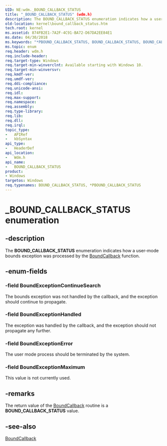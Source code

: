 ```yaml
---
UID: NE:wdm._BOUND_CALLBACK_STATUS
title: "_BOUND_CALLBACK_STATUS" (wdm.h)
description: The BOUND_CALLBACK_STATUS enumeration indicates how a user-mode bounds exception was processed by the BoundCallback function.
old-location: kernel\bound_callback_status.htm
tech.root: kernel
ms.assetid: 874FB2E1-7A2F-4C91-BA72-D67DA2EE84E1
ms.date: 04/30/2018
ms.keywords: "*PBOUND_CALLBACK_STATUS, BOUND_CALLBACK_STATUS, BOUND_CALLBACK_STATUS enumeration [Kernel-Mode Driver Architecture], BoundExceptionContinueSearch, BoundExceptionError, BoundExceptionHandled, BoundExceptionMaximum, _BOUND_CALLBACK_STATUS, kernel.bound_callback_status, wdm/BOUND_CALLBACK_STATUS, wdm/BoundExceptionContinueSearch, wdm/BoundExceptionError, wdm/BoundExceptionHandled, wdm/BoundExceptionMaximum"
ms.topic: enum
req.header: wdm.h
req.include-header: 
req.target-type: Windows
req.target-min-winverclnt: Available starting with Windows 10.
req.target-min-winversvr: 
req.kmdf-ver: 
req.umdf-ver: 
req.ddi-compliance: 
req.unicode-ansi: 
req.idl: 
req.max-support: 
req.namespace: 
req.assembly: 
req.type-library: 
req.lib: 
req.dll: 
req.irql: 
topic_type:
-	APIRef
-	kbSyntax
api_type:
-	HeaderDef
api_location:
-	Wdm.h
api_name:
-	BOUND_CALLBACK_STATUS
product:
- Windows
targetos: Windows
req.typenames: BOUND_CALLBACK_STATUS, *PBOUND_CALLBACK_STATUS
---
```


# _BOUND_CALLBACK_STATUS enumeration


## -description


The <b>BOUND_CALLBACK_STATUS</b> enumeration indicates how a user-mode bounds exception was processed by the <a href="https://msdn.microsoft.com/library/windows/hardware/dn957853">BoundCallback</a> function.


## -enum-fields




### -field BoundExceptionContinueSearch

The bounds exception was not handled by the callback, and the exception should continue to propagate.  


### -field BoundExceptionHandled

The exception was handled by the callback, and the exception should not propagate any further. 


### -field BoundExceptionError

The user mode process should be terminated by the system.


### -field BoundExceptionMaximum

This value is not currently used.


## -remarks



The return value of the <a href="https://msdn.microsoft.com/library/windows/hardware/dn957853">BoundCallback</a> routine is a <b>BOUND_CALLBACK_STATUS</b> value.




## -see-also




<a href="https://msdn.microsoft.com/library/windows/hardware/dn957853">BoundCallback</a>
 

 

